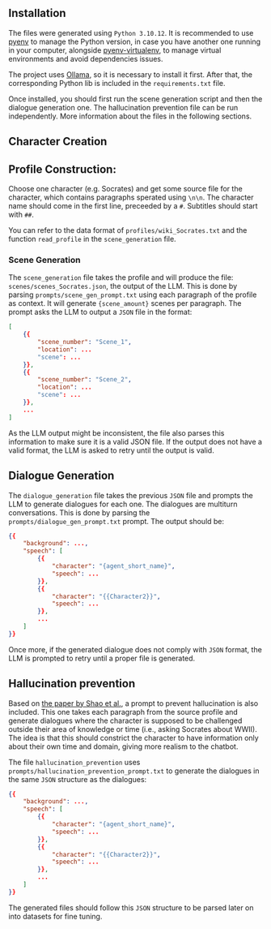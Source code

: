 ## Installation

The files were generated using `Python 3.10.12`. It is recommended to use [pyenv](https://github.com/pyenv/pyenv) to manage the Python version, in case you have another one running in your computer, alongside [pyenv-virtualenv](https://github.com/pyenv/pyenv-virtualenv), to manage virtual environments and avoid dependencies issues.

The project uses [Ollama](https://ollama.com/), so it is necessary to install it first. After that, the corresponding Python lib is included in the `requirements.txt` file. 

Once installed, you should first run the scene generation script and then the dialogue generation one. The hallucination prevention file can be run independently. More information about the files in the following sections.

## Character Creation

## Profile Construction:
Choose one character (e.g. Socrates) and get some source file for the character, which contains paragraphs sperated using `\n\n`. The character name should come in the first line, preceeded by a `#`. Subtitles should start with `##`.

You can refer to the data format of `profiles/wiki_Socrates.txt` and the function `read_profile` in the `scene_generation` file.

### Scene Generation
The `scene_generation` file takes the profile and will produce the file: `scenes/scenes_Socrates.json`, the output of the LLM. This is done by parsing `prompts/scene_gen_prompt.txt` using each paragraph of the profile as context. It will generate `{scene_amount}` scenes per paragraph. The prompt asks the LLM to output a `JSON` file in the format:

```JSON
[
    {{
        "scene_number": "Scene_1",
        "location": ...
        "scene": ...
    }},
    {{
        "scene_number": "Scene_2",
        "location": ...
        "scene": ...
    }},
    ...
]
```

As the LLM output might be inconsistent, the file also parses this information to make sure it is a valid JSON file. If the output does not have a valid format, the LLM is asked to retry until the output is valid.

## Dialogue Generation

The `dialogue_generation` file takes the previous `JSON` file and prompts the LLM to generate dialogues for each one. The dialogues are multiturn conversations. This is done by parsing the `prompts/dialogue_gen_prompt.txt` prompt. The output should be:

```JSON
{{
    "background": ...,
    "speech": [
        {{
            "character": "{agent_short_name}",
            "speech": ...
        }},
        {{
            "character": "{{Character2}}",
            "speech": ...
        }},
        ...
    ]
}}
```

Once more, if the generated dialogue does not comply with `JSON` format, the LLM is prompted to retry until a proper file is generated. 

## Hallucination prevention

Based on [the paper by Shao et al.](https://arxiv.org/pdf/2310.10158), a prompt to prevent hallucination is also included. This one takes each paragraph from the source profile and generate dialogues where the character is supposed to be challenged outside their area of knowledge or time (i.e., asking Socrates about WWII). The idea is that this should constrict the character to have information only about their own time and domain, giving more realism to the chatbot. 

The file `hallucination_prevention` uses `prompts/hallucination_prevention_prompt.txt` to generate the dialogues in the same `JSON` structure as the dialogues:

```JSON
{{
    "background": ...,
    "speech": [
        {{
            "character": "{agent_short_name}",
            "speech": ...
        }},
        {{
            "character": "{{Character2}}",
            "speech": ...
        }},
        ...
    ]
}}
```

The generated files should follow this `JSON` structure to be parsed later on into datasets for fine tuning.